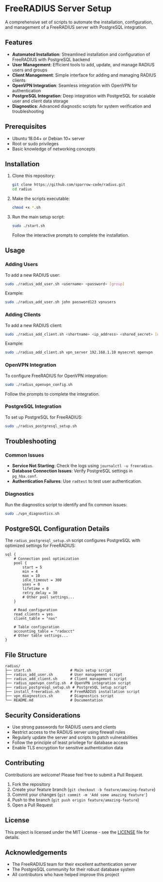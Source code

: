 # FreeRADIUS Server Setup

A comprehensive set of scripts to automate the installation, configuration, and management of a FreeRADIUS server with PostgreSQL integration.

## Features

- **Automated Installation**: Streamlined installation and configuration of FreeRADIUS with PostgreSQL backend
- **User Management**: Efficient tools to add, update, and manage RADIUS users and groups
- **Client Management**: Simple interface for adding and managing RADIUS clients
- **OpenVPN Integration**: Seamless integration with OpenVPN for authentication
- **PostgreSQL Integration**: Deep integration with PostgreSQL for scalable user and client data storage
- **Diagnostics**: Advanced diagnostic scripts for system verification and troubleshooting

## Prerequisites

- Ubuntu 18.04+ or Debian 10+ server
- Root or sudo privileges
- Basic knowledge of networking concepts

## Installation

1. Clone this repository:

   ```bash
   git clone https://github.com/sparrow-code/radius.git
   cd radius
   ```

2. Make the scripts executable:

   ```bash
   chmod +x *.sh
   ```

3. Run the main setup script:

   ```bash
   sudo ./start.sh
   ```

   Follow the interactive prompts to complete the installation.

## Usage

### Adding Users

To add a new RADIUS user:

```bash
sudo ./radius_add_user.sh <username> <password> [group]
```

Example:

```bash
sudo ./radius_add_user.sh john password123 vpnusers
```

### Adding Clients

To add a new RADIUS client:

```bash
sudo ./radius_add_client.sh <shortname> <ip_address> <shared_secret> [nastype]
```

Example:

```bash
sudo ./radius_add_client.sh vpn_server 192.168.1.10 mysecret openvpn
```

### OpenVPN Integration

To configure FreeRADIUS for OpenVPN integration:

```bash
sudo ./radius_openvpn_config.sh
```

Follow the prompts to complete the integration.

### PostgreSQL Integration

To set up PostgreSQL for FreeRADIUS:

```bash
sudo ./radius_postgresql_setup.sh
```

## Troubleshooting

### Common Issues

- **Service Not Starting**: Check the logs using `journalctl -u freeradius`.
- **Database Connection Issues**: Verify PostgreSQL settings in `pg_hba.conf`.
- **Authentication Failures**: Use `radtest` to test user authentication.

### Diagnostics

Run the diagnostics script to identify and fix common issues:

```bash
sudo ./vpn_diagnostics.sh
```

## PostgreSQL Configuration Details

The `radius_postgresql_setup.sh` script configures PostgreSQL with optimized settings for FreeRADIUS:

```
sql {
    # Connection pool optimization
    pool {
        start = 5
        min = 4
        max = 10
        idle_timeout = 300
        uses = 0
        lifetime = 0
        retry_delay = 30
        # Other pool settings...
    }

    # Read configuration
    read_clients = yes
    client_table = "nas"

    # Table configuration
    accounting_table = "radacct"
    # Other table settings...
}
```

## File Structure

```
radius/
├── start.sh                  # Main setup script
├── radius_add_user.sh        # User management script
├── radius_add_client.sh      # Client management script
├── radius_openvpn_config.sh  # OpenVPN integration script
├── radius_postgresql_setup.sh # PostgreSQL setup script
├── install_freeradius.sh     # FreeRADIUS installation script
├── vpn_diagnostics.sh        # Diagnostics script
└── README.md                 # Documentation
```

## Security Considerations

- Use strong passwords for RADIUS users and clients
- Restrict access to the RADIUS server using firewall rules
- Regularly update the server and scripts to patch vulnerabilities
- Follow the principle of least privilege for database access
- Enable TLS encryption for sensitive authentication data

## Contributing

Contributions are welcome! Please feel free to submit a Pull Request.

1. Fork the repository
2. Create your feature branch (`git checkout -b feature/amazing-feature`)
3. Commit your changes (`git commit -m 'Add some amazing feature'`)
4. Push to the branch (`git push origin feature/amazing-feature`)
5. Open a Pull Request

## License

This project is licensed under the MIT License - see the [LICENSE](LICENSE) file for details.

## Acknowledgements

- The FreeRADIUS team for their excellent authentication server
- The PostgreSQL community for their robust database system
- All contributors who have helped improve this project
